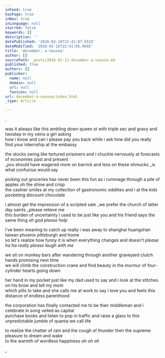 ```yaml
---
inFeed: true
hasPage: true
inNav: true
inLanguage: null
starred: false
keywords: []
description: ''
datePublished: '2016-02-16T22:41:07.653Z'
dateModified: '2016-02-16T22:41:05.969Z'
title: 'december, a nausea'
author: []
sourcePath: _posts/2016-02-11-december-a-nausea.md
published: true
authors: []
publisher:
  name: null
  domain: null
  url: null
  favicon: null
url: december-a-nausea/index.html
_type: Article

---
```

.

was it always like this ambling down queen st with triple sec and gravy and twostep in my veins a girl asking  
how i know and can i please pay you back while i ask how did you really find your internship at the embassy

the stocks swing like tortured prisoners and i chuckle nervously at forecasts of economies past and present  
_you should have wagered more on barrick and less on these shmucks _is what confucius would say

picking out groceries has never been this fun as i rummage through a pile of apples oh the shine and crisp  
the cashier smiles at my collection of gastronomic oddities and i at the kids pocketing discount chocolate

i almost get the impression of a scripted sale _we prefer the church of latter day saints _please relieve me  
this burden of uncertainty i used to be just like you and his friend says the same thing _oh god please help_

i've been meaning to catch up really i was away to shanghai huangshan taiwan phoenix pittsburgh and home  
so let's realize how funny it is when everything changes and doesn't _please ha ha really please laugh with me_

we sit on monkey bars after wandering through another graveyard clutch hands promising next time  
we will climb the construction crane and find beauty in the murmur of four-cylinder hearts going down

her hand in my pocket just like my dad used to say and i look at the stitches on his brow and tell my mom  
which pills to take and she calls me at work to say i love you and feels this distance of endless parenthood

the corporation has finally contacted me to be their middleman and i celebrate in song veiled as capital  
purchase books and listen to pop in traffic and raise a glass to this unpredictable jumble of quanta we call life

to realize the chatter of rain and the cough of thunder then the supreme pleasure to dream and wake  
to the warmth of wordless happiness _oh oh oh_

[.][0]

[0]: null